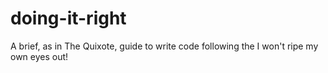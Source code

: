 # doing-it-right
A brief, as in The Quixote, guide to write code following the I won't ripe my own eyes out!

